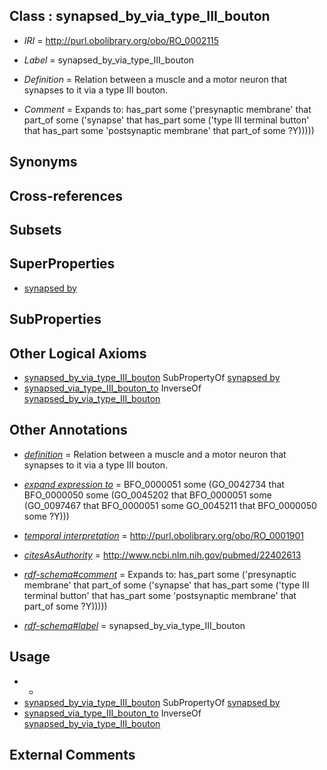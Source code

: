 
## Class : synapsed_by_via_type_III_bouton

 * *IRI* = http://purl.obolibrary.org/obo/RO_0002115
 * *Label* = synapsed_by_via_type_III_bouton
 * *Definition* = Relation between a muscle and a motor neuron that synapses to it via a type III bouton.

 * *Comment* = Expands to: has_part some ('presynaptic membrane' that part_of some ('synapse' that has_part some ('type III terminal button' that has_part some 'postsynaptic membrane' that part_of some ?Y)))))

## Synonyms


## Cross-references


## Subsets


## SuperProperties

 * [synapsed by](../../RO/03/RO_0002103.md)

## SubProperties


## Other Logical Axioms

 * [synapsed_by_via_type_III_bouton](../../RO/15/RO_0002115.md) SubPropertyOf [synapsed by](../../RO/03/RO_0002103.md)
 * [synapsed_via_type_III_bouton_to](../../RO/14/RO_0002114.md) InverseOf [synapsed_by_via_type_III_bouton](../../RO/15/RO_0002115.md)

## Other Annotations

 * *[definition](../../IAO/15/IAO_0000115.md)* = Relation between a muscle and a motor neuron that synapses to it via a type III bouton.

 * *[expand expression to](../../IAO/24/IAO_0000424.md)* = BFO_0000051 some (GO_0042734 that BFO_0000050 some (GO_0045202 that BFO_0000051 some (GO_0097467 that BFO_0000051 some GO_0045211 that BFO_0000050 some ?Y)))
 * *[temporal interpretation](../../RO/00/RO_0001900.md)* = http://purl.obolibrary.org/obo/RO_0001901
 * *[citesAsAuthority](../../ty/citesAsAuthority.md)* = http://www.ncbi.nlm.nih.gov/pubmed/22402613
 * *[rdf-schema#comment](../../nt/rdf-schema#comment.md)* = Expands to: has_part some ('presynaptic membrane' that part_of some ('synapse' that has_part some ('type III terminal button' that has_part some 'postsynaptic membrane' that part_of some ?Y)))))
 * *[rdf-schema#label](../../el/rdf-schema#label.md)* = synapsed_by_via_type_III_bouton

## Usage

 * -
 * [synapsed_by_via_type_III_bouton](../../RO/15/RO_0002115.md) SubPropertyOf [synapsed by](../../RO/03/RO_0002103.md)
 * [synapsed_via_type_III_bouton_to](../../RO/14/RO_0002114.md) InverseOf [synapsed_by_via_type_III_bouton](../../RO/15/RO_0002115.md)

## External Comments


